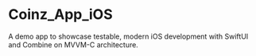 # Coinz_App_iOS
A demo app to showcase testable, modern iOS development with SwiftUI and Combine on MVVM-C architecture.
